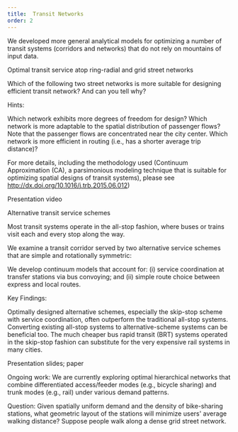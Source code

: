 ```yaml
---
title: 	Transit Networks
order: 2
---
```


We developed more general analytical models for optimizing a number of transit systems (corridors and networks) that do not rely on mountains of input data.

 	

Optimal transit service atop ring-radial and grid street networks

 	

Which of the following two street networks is more suitable for designing efficient transit network? And can you tell why?

 	

 	

 	

Hints:

Which network exhibits more degrees of freedom for design?
Which network is more adaptable to the spatial distribution of passenger flows? Note that the passenger flows are concentrated near the city center.
Which network is more efficient in routing (i.e., has a shorter average trip distance)?
 	
For more details, including the methodology used (Continuum Approximation (CA), a parsimonious modeling technique that is suitable for optimizing spatial designs of transit systems), please see http://dx.doi.org/10.1016/j.trb.2015.06.012)

 	

Presentation video

 	


Alternative transit service schemes

 	

Most transit systems operate in the all-stop fashion, where buses or trains visit each and every stop along the way.

 	

 	

We examine a transit corridor served by two alternative service schemes that are simple and rotationally symmetric:

 	

 	

 	

We develop continuum models that account for: (i) service coordination at transfer stations via bus convoying; and (ii) simple route choice between express and local routes.

 	

Key Findings:

Optimally designed alternative schemes, especially the skip-stop scheme with service coordination, often outperform the traditional all-stop systems.
Converting existing all-stop systems to alternative-scheme systems can be beneficial too.
The much cheaper bus rapid transit (BRT) systems operated in the skip-stop fashion can substitute for the very expensive rail systems in many cities.
 	
Presentation slides; paper

 	

Ongoing work: We are currently exploring optimal hierarchical networks that combine differentiated access/feeder modes (e.g., bicycle sharing) and trunk modes (e.g., rail) under various demand patterns.

 	

Question: Given spatially uniform demand and the density of bike-sharing stations, what geometric layout of the stations will minimize users' average walking distance? Suppose people walk along a dense grid street network.
